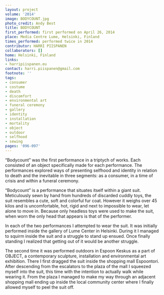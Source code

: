 ```yaml
---
layout: project
volume: '2014'
image: BODYCOUNT.jpg
photo_credit: Andy Best
title: BODYCOUNT
first_performed: first performed on April 26, 2014
place: Media Centre Lume, Helsinki, Finland
times_performed: performed twice in 2014
contributor: HARRI PIISPANEN
collaborators: []
home: Helsinki, Finland
links:
- harripiispanen.eu
contact: harri.piispanen@gmail.com
footnote: ''
tags:
- consumer
- costume
- death
- discomfort
- environmental art
- funeral ceremony
- gallery
- identity
- installation
- mortality
- object
- outdoor
- selfhood
- sewing
pages: '096-097'
---
```


“Bodycount” was the first performance in a triptych of works. Each consisted of an object specifically made for each performance. The performances explored ways of presenting selfhood and identity in relation to death and the inevitable in three segments: as a consumer, in a time of crisis and within a funeral ceremony.

“Bodycount” is a performance that situates itself within a giant suit. Meticulously sewn by hand from hundreds of discarded cuddly toys, the suit resembles a cute, soft and colorful fur coat. However it weighs over 45 kilos and is uncomfortable, hot, rigid and next to impossible to wear, let alone to move in. Because only headless toys were used to make the suit, when worn the only head that appears is that of the performer.

In each of the two performances I attempted to wear the suit. It was initially performed inside the gallery of Lume Center in Helsinki. During it I managed to squirm inside the suit and a struggle to stand up ensued. Once finally standing I realized that getting out of it would be another struggle.

The second time it was performed outdoors in Espoon Keskus as a part of OBJECT, a contemporary sculpture, installation and environmental art exhibition. There I first dragged the suit inside the shopping mall Espoontori. After descending from the escalators to the plaza of the mall I squeezed myself into the suit, this time with the intention to actually walk while wearing it. From the plaza I managed to make my way through an adjacent shopping mall ending up inside the local community center where I finally allowed myself to peel the suit off.
